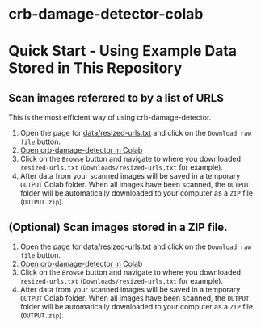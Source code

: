 # crb-damage-detector-colab

# Quick Start - Using Example Data Stored in This Repository

## Scan images referered to by a list of URLS

This is the most efficient way of using crb-damage-detector.

1. Open the page for [data/resized-urls.txt](data/resized-urls.txt) and click on the ```Download raw file``` button.
2. [Open crb-damage-detector in Colab](https://colab.research.google.com/github/aubreymoore/crb-damage-detector-colab/blob/main/detect_and_annotate.ipynb)
3. Click on the ```Browse``` button and navigate to where you downloaded ```resized-urls.txt``` (```Downloads/resized-urls.txt``` for example).
4. After data from your scanned images will be saved in a temporary ```OUTPUT``` Colab folder. When all images have been scanned, the ```OUTPUT``` folder will be automatically downloaded to your computer as a ```ZIP``` file (```OUTPUT.zip```).

## (Optional) Scan images stored in a ZIP file.

1. Open the page for [data/resized-urls.txt](data/resized-urls.txt) and click on the ```Download raw file``` button.
2. [Open crb-damage-detector in Colab](https://colab.research.google.com/github/aubreymoore/crb-damage-detector-colab/blob/main/detect_and_annotate.ipynb)
3. Click on the ```Browse``` button and navigate to where you downloaded ```resized-urls.txt``` (```Downloads/resized-urls.txt``` for example).
4. After data from your scanned images will be saved in a temporary ```OUTPUT``` Colab folder. When all images have been scanned, the ```OUTPUT``` folder will be automatically downloaded to your computer as a ```ZIP``` file (```OUTPUT.zip```).
